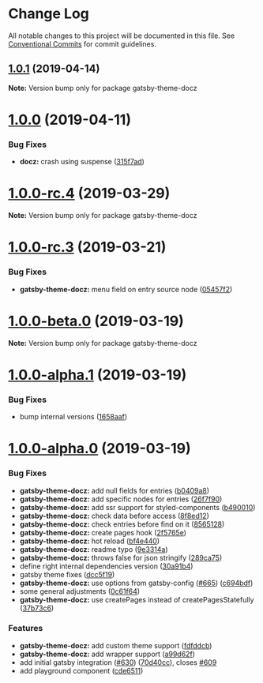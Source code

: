 # Change Log

All notable changes to this project will be documented in this file.
See [Conventional Commits](https://conventionalcommits.org) for commit guidelines.

## [1.0.1](https://github.com/pedronauck/docz/compare/v1.0.0...v1.0.1) (2019-04-14)

**Note:** Version bump only for package gatsby-theme-docz





# [1.0.0](https://github.com/pedronauck/docz/compare/v1.0.0-rc.8...v1.0.0) (2019-04-11)


### Bug Fixes

* **docz:** crash using suspense ([315f7ad](https://github.com/pedronauck/docz/commit/315f7ad))





# [1.0.0-rc.4](https://github.com/pedronauck/docz/compare/v1.0.0-rc.3...v1.0.0-rc.4) (2019-03-29)

**Note:** Version bump only for package gatsby-theme-docz





# [1.0.0-rc.3](https://github.com/pedronauck/docz/compare/v1.0.0-rc.2...v1.0.0-rc.3) (2019-03-21)


### Bug Fixes

* **gatsby-theme-docz:** menu field on entry source node ([05457f2](https://github.com/pedronauck/docz/commit/05457f2))





# [1.0.0-beta.0](https://github.com/pedronauck/docz/compare/v1.0.0-alpha.1...v1.0.0-beta.0) (2019-03-19)

**Note:** Version bump only for package gatsby-theme-docz





# [1.0.0-alpha.1](https://github.com/pedronauck/docz/compare/v1.0.0-alpha.0...v1.0.0-alpha.1) (2019-03-19)


### Bug Fixes

* bump internal versions ([1658aaf](https://github.com/pedronauck/docz/commit/1658aaf))





# [1.0.0-alpha.0](https://github.com/pedronauck/docz/compare/v0.13.5...v1.0.0-alpha.0) (2019-03-19)


### Bug Fixes

* **gatsby-theme-docz:** add null fields for entries ([b0409a8](https://github.com/pedronauck/docz/commit/b0409a8))
* **gatsby-theme-docz:** add specific nodes for entries ([26f7f90](https://github.com/pedronauck/docz/commit/26f7f90))
* **gatsby-theme-docz:** add ssr support for styled-components ([b490010](https://github.com/pedronauck/docz/commit/b490010))
* **gatsby-theme-docz:** check data before access ([8f8ed12](https://github.com/pedronauck/docz/commit/8f8ed12))
* **gatsby-theme-docz:** check entries before find on it ([8565128](https://github.com/pedronauck/docz/commit/8565128))
* **gatsby-theme-docz:** create pages hook ([2f5765e](https://github.com/pedronauck/docz/commit/2f5765e))
* **gatsby-theme-docz:** hot reload ([bf4e440](https://github.com/pedronauck/docz/commit/bf4e440))
* **gatsby-theme-docz:** readme typo ([9e3314a](https://github.com/pedronauck/docz/commit/9e3314a))
* **gatsby-theme-docz:** throws false for json stringify ([289ca75](https://github.com/pedronauck/docz/commit/289ca75))
* define right internal dependencies version ([30a91b4](https://github.com/pedronauck/docz/commit/30a91b4))
* gatsby theme fixes ([dcc5f19](https://github.com/pedronauck/docz/commit/dcc5f19))
* **gatsby-theme-docz:** use options from gatsby-config ([#665](https://github.com/pedronauck/docz/issues/665)) ([c694bdf](https://github.com/pedronauck/docz/commit/c694bdf))
* some general adjustments ([0c61f64](https://github.com/pedronauck/docz/commit/0c61f64))
* **gatsby-theme-docz:** use createPages instead of createPagesStatefully ([37b73c6](https://github.com/pedronauck/docz/commit/37b73c6))


### Features

* **gatsby-theme-docz:** add custom theme support ([fdfddcb](https://github.com/pedronauck/docz/commit/fdfddcb))
* **gatsby-theme-docz:** add wrapper support ([a99d62f](https://github.com/pedronauck/docz/commit/a99d62f))
* add initial gatsby integration ([#630](https://github.com/pedronauck/docz/issues/630)) ([70d40cc](https://github.com/pedronauck/docz/commit/70d40cc)), closes [#609](https://github.com/pedronauck/docz/issues/609)
* add playground component ([cde6511](https://github.com/pedronauck/docz/commit/cde6511))
